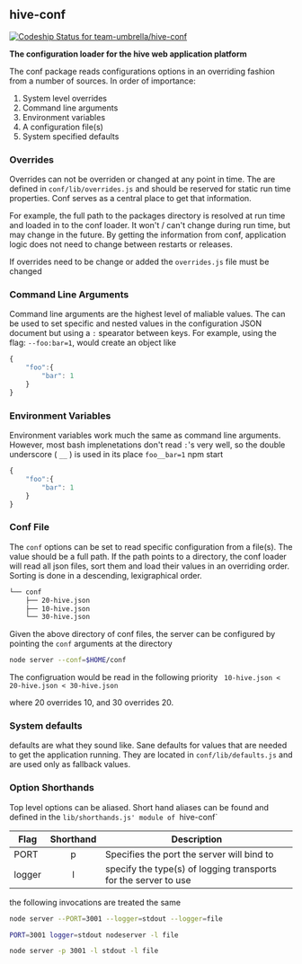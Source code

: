 ## hive-conf

[ ![Codeship Status for team-umbrella/hive-conf](https://codeship.com/projects/0e911ba0-bbd4-0132-2beb-7ab97aac1fb6/status?branch=master)](https://codeship.com/projects/72290)

**The configuration loader for the hive web application platform**

The conf package reads configurations options in an overriding fashion from a number of sources. In order of importance:

1. System level overrides
2. Command line arguments
3. Environment variables
4. A configuration file(s)
5. System specified defaults

### Overrides
Overrides can not be overriden or changed at any point in time. The are defined in `conf/lib/overrides.js` and should be reserved for static run time properties. Conf serves as a central place to get that information. 

For example, the full path to the packages directory is resolved at run time and loaded in to the conf loader. It won't / can't change during run time, but may change in the future. By getting the information from conf, application logic does not need to change between restarts or releases.

If overrides need to be change or added the `overrides.js` file must be changed

### Command Line Arguments
Command line arguments are the highest level of maliable values. The can be used to set specific and nested values in the configuration JSON document but using a `:` spearator between keys. For example, using the flag: `--foo:bar=1`, would create an object like

```js
{
	"foo":{
		"bar": 1
	}
}
```

### Environment Variables
Environment variables work much the same as command line arguments. However, most bash implenetations don't read `:`'s very well, so the double underscore ( `__` ) is used in its place `foo__bar=1` npm start

```js
{
	"foo":{
		"bar": 1
	}
}
```

### Conf File
The `conf` options can be set to read specific configuration from a file(s). The value should be a full path. If the path points to a directory, the conf loader will read all json files, sort them and load their values in an overriding order. Sorting is done in a descending, lexigraphical order.

```sh
└── conf
    ├── 20-hive.json
    ├── 10-hive.json
    └── 30-hive.json
```

Given the above directory of conf files, the server can be configured by pointing the `conf` arguments at the directory

```sh
node server --conf=$HOME/conf
```

The configruation would be read in the following priority
``` 10-hive.json < 20-hive.json < 30-hive.json```

where 20 overrides 10, and 30 overrides 20.

### System defaults
defaults are what they sound like. Sane defaults for values that are needed to get the application running. They are located in `conf/lib/defaults.js` and are used only as fallback values.

### Option Shorthands
Top level options can be aliased. Short hand aliases can be found and defined in the `lib/shorthands.js' module of `hive-conf`

Flag | Shorthand | Description 
-----|:---------:|------------
PORT | p | Specifies the port the server will bind to
logger | l | specify the type(s) of logging transports for the server to use

the following invocations are treated the same

```sh
node server --PORT=3001 --logger=stdout --logger=file
```
```sh
PORT=3001 logger=stdout nodeserver -l file
```
```sh
node server -p 3001 -l stdout -l file
```
